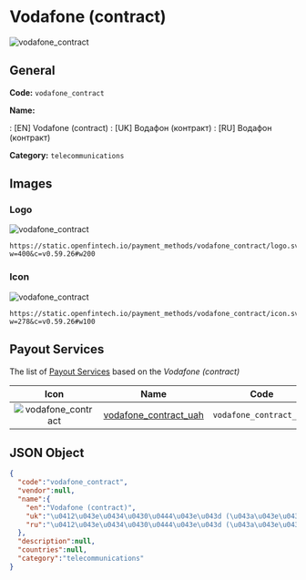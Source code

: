 
# Vodafone (contract) 
![vodafone_contract](https://static.openfintech.io/payment_methods/vodafone_contract/logo.svg?w=400&c=v0.59.26#w200)  

## General 
**Code:** `vodafone_contract` 
 
**Name:** 
 
:	[EN] Vodafone (contract) 
:	[UK] Водафон (контракт) 
:	[RU] Водафон (контракт) 
 
**Category:** `telecommunications` 
 

## Images 

### Logo 
![vodafone_contract](https://static.openfintech.io/payment_methods/vodafone_contract/logo.svg?w=400&c=v0.59.26#w200)  

```
https://static.openfintech.io/payment_methods/vodafone_contract/logo.svg?w=400&c=v0.59.26#w200
```  

### Icon 
![vodafone_contract](https://static.openfintech.io/payment_methods/vodafone_contract/icon.svg?w=278&c=v0.59.26#w100)  

```
https://static.openfintech.io/payment_methods/vodafone_contract/icon.svg?w=278&c=v0.59.26#w100
```  

## Payout Services 
 
The list of [Payout Services](/payout-services/) based on the _Vodafone (contract)_ 

|Icon|Name|Code| 
|:---:|:---:|:---:| 
|![vodafone_contract](https://static.openfintech.io/payout_methods/vodafone_contract/icon.svg?w=278&c=v0.59.26#w40) |[vodafone_contract_uah](/payout-services/vodafone_contract_uah/)|`vodafone_contract_uah`| 
 

## JSON Object 

```json
{
  "code":"vodafone_contract",
  "vendor":null,
  "name":{
    "en":"Vodafone (contract)",
    "uk":"\u0412\u043e\u0434\u0430\u0444\u043e\u043d (\u043a\u043e\u043d\u0442\u0440\u0430\u043a\u0442)",
    "ru":"\u0412\u043e\u0434\u0430\u0444\u043e\u043d (\u043a\u043e\u043d\u0442\u0440\u0430\u043a\u0442)"
  },
  "description":null,
  "countries":null,
  "category":"telecommunications"
}
```  
